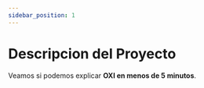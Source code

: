 ```yaml
---
sidebar_position: 1
---
```


# Descripcion del Proyecto

Veamos si podemos explicar **OXI en menos de 5 minutos**.
